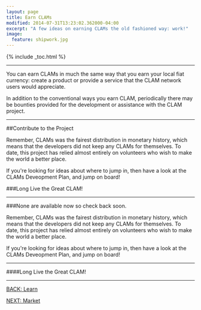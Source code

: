 ```yaml
---
layout: page
title: Earn CLAMs
modified: 2014-07-31T13:23:02.362000-04:00
excerpt: "A few ideas on earning CLAMs the old fashioned way: work!"
image:
  feature: shipwork.jpg
---
```


{% include _toc.html %}

---

You can earn CLAMs in much the same way that you earn your local fiat currency: create a product or provide a service that the CLAM network users would appreciate.

In addition to the conventional ways you earn CLAM, periodically there may be bounties provided for the development or assistance with the CLAM project.

---

##Contribute to the Project

Remember, CLAMs was the fairest distribution in monetary history, which means that the developers did not keep any CLAMs for themselves. To date, this project has relied almost entirely on volunteers who wish to make the world a better place.

If you're looking for ideas about where to jump in, then have a look at the CLAMs Deveopment Plan, and jump on board!

###Long Live the Great CLAM!

---

###None are available now so check back soon.

Remember, CLAMs was the fairest distribution in monetary history, which means that the developers did not keep any CLAMs for themselves. To date, this project has relied almost entirely on volunteers who wish to make the world a better place.

If you're looking for ideas about where to jump in, then have a look at the CLAMs Deveopment Plan, and jump on board!

---

####Long Live the Great CLAM!

---

<div><a markdown="0" href="{{ site.url }}/learn" class="btn">BACK: Learn</a>

<a markdown="0" href="{{ site.url }}/learn/market" class="btn">NEXT: Market</a></div>